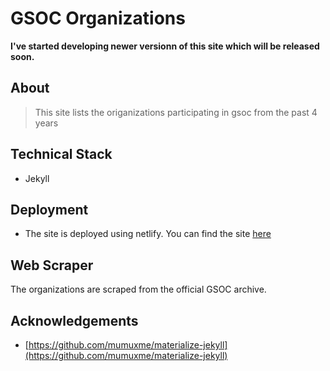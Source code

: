 # GSOC Organizations
**I've started developing newer versionn of this site which will be released soon.**

## About

> This site lists the origanizations participating in gsoc from the past 4 years

## Technical Stack

- Jekyll

## Deployment

- The site is deployed using netlify. You can find the site [here](https://gsocorganizations.dev/)

## Web Scraper

The organizations are scraped from the official GSOC archive.

## Acknowledgements

- [https://github.com/mumuxme/materialize-jekyll](https://github.com/mumuxme/materialize-jekyll)
